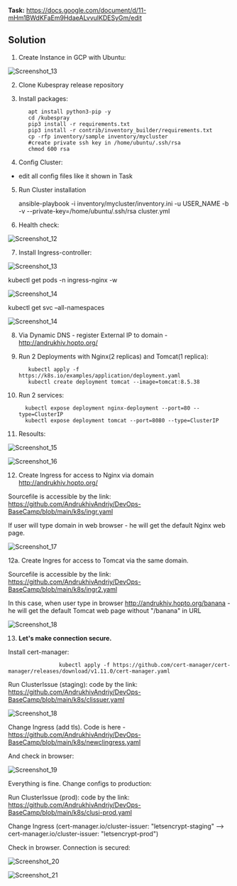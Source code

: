 **Task:** https://docs.google.com/document/d/11-mHm1BWdKFaEm9HdaeALvvulKDESyGm/edit

## Solution

1. Create Instance in GCP with Ubuntu:

![Screenshot_13](https://user-images.githubusercontent.com/79985930/216946719-80dd1c6d-d6b6-480d-a83b-dfe6a211c85e.png)

2. Clone Kubespray release  repository

3. Install packages:

          apt install python3-pip -y
          cd /kubespray
          pip3 install -r requirements.txt
          pip3 install -r contrib/inventory_builder/requirements.txt
          cp -rfp inventory/sample inventory/mycluster
          #create private ssh key in /home/ubuntu/.ssh/rsa
          chmod 600 rsa
          
    
4. Config Cluster:

- edit all config files like it shown in Task

5. Run Cluster installation 

    ansible-playbook -i inventory/mycluster/inventory.ini -u USER_NAME -b -v --private-key=/home/ubuntu/.ssh/rsa cluster.yml
    
6. Health check:

![Screenshot_12](https://user-images.githubusercontent.com/79985930/216811227-1ab21824-222f-4ba1-842f-10614fd543df.png)

7. Install Ingress-controller:

![Screenshot_13](https://user-images.githubusercontent.com/79985930/216811688-18ebaeb1-d8c9-4859-8bf6-f033c931582f.png)

kubectl get pods -n ingress-nginx -w

![Screenshot_14](https://user-images.githubusercontent.com/79985930/216811737-188c6ef4-b367-4a04-8b24-99ca8455cfad.png)

kubectl get svc –all-namespaces

![Screenshot_14](https://user-images.githubusercontent.com/79985930/216947174-82edb6f2-b9b4-4dc9-b448-a7ff6a06e224.png)

8. Via Dynamic DNS - register External IP to domain - http://andrukhiv.hopto.org/

9. Run 2 Deployments with Nginx(2 replicas) and Tomcat(1 replica):

          kubectl apply -f https://k8s.io/examples/application/deployment.yaml
          kubectl create deployment tomcat --image=tomcat:8.5.38
          
10. Run 2 services:

          kubectl expose deployment nginx-deployment --port=80 --type=ClusterIP
          kubectl expose deployment tomcat --port=8080 --type=ClusterIP
                    
11. Resoults:

![Screenshot_15](https://user-images.githubusercontent.com/79985930/216983442-fe2d3589-1127-47f5-8b86-cf9b25fbe277.png)

![Screenshot_16](https://user-images.githubusercontent.com/79985930/216983527-8fc0181e-316b-4109-b961-6b7079da916f.png)
                   
12. Create Ingress for access to Nginx via domain http://andrukhiv.hopto.org/

Sourcefile is accessible by the link: https://github.com/AndrukhivAndriy/DevOps-BaseCamp/blob/main/k8s/ingr.yaml

If user will type domain in web browser - he will get the default Nginx web page.

![Screenshot_17](https://user-images.githubusercontent.com/79985930/216985052-f9b5d4d6-e2f7-4d47-a2ad-c8ce20c2b3c0.png)

12a. Create Ingres for access to Tomcat via the same domain.

Sourcefile is accessible by the link: https://github.com/AndrukhivAndriy/DevOps-BaseCamp/blob/main/k8s/ingr2.yaml

In this case, when user type in browser http://andrukhiv.hopto.org/banana  - he will get the default Tomcat web page without "/banana" in URL

![Screenshot_18](https://user-images.githubusercontent.com/79985930/216986100-e7a113ad-276b-419d-a6bb-a74013b22c32.png)


13. **Let's make connection secure.** 

Install cert-manager: 

                    kubectl apply -f https://github.com/cert-manager/cert-manager/releases/download/v1.11.0/cert-manager.yaml
                    
Run ClusterIssue (staging): code by the link: https://github.com/AndrukhivAndriy/DevOps-BaseCamp/blob/main/k8s/clissuer.yaml

![Screenshot_18](https://user-images.githubusercontent.com/79985930/217063235-b03cd4ac-7ea2-413c-a29a-99b9e1a13225.png)

Change Ingress (add tls). Code is here - https://github.com/AndrukhivAndriy/DevOps-BaseCamp/blob/main/k8s/newclingress.yaml

And check in browser:

![Screenshot_19](https://user-images.githubusercontent.com/79985930/217067925-ceb9e10a-70c5-4e8e-afe8-a566a27569df.png)

Everything is fine. Change configs to production:

Run ClusterIssue (prod): code by the link: https://github.com/AndrukhivAndriy/DevOps-BaseCamp/blob/main/k8s/clusi-prod.yaml

Change Ingress (cert-manager.io/cluster-issuer: "letsencrypt-staging" --> cert-manager.io/cluster-issuer: "letsencrypt-prod")

Check in browser. Connection is secured:

![Screenshot_20](https://user-images.githubusercontent.com/79985930/217073156-703e94d8-ff88-476a-aeed-99f395d64765.png)

![Screenshot_21](https://user-images.githubusercontent.com/79985930/217073158-37a0a759-6a25-4aef-beed-a67d6498a775.png)
